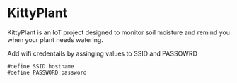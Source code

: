 # KittyPlant
KittyPlant is an IoT project designed to monitor soil moisture and remind you when your plant needs watering.

Add wifi credentails by assinging values to SSID and PASSOWRD
```
#define SSID hostname
#define PASSWORD password
```